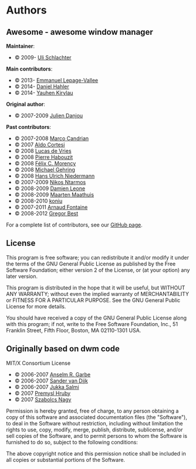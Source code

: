 # Authors

## Awesome - awesome window manager

**Maintainer**:

* © 2009- [Uli Schlachter](mailto:psychon@znc.in)

**Main contributors**:

* © 2013- [Emmanuel Lepage-Vallee](mailto:elv1313@gmail.com)
* © 2014- [Daniel Hahler](https://daniel.hahler.de)
* © 2014- [Yauhen Kirylau](mailto:actionless.loveless@gmail.com)

**Original author**:

* © 2007-2009 [Julien Danjou](mailto:julien@danjou.info)

**Past contributors**:

* © 2007-2008 [Marco Candrian](mailto:mac@calmar.ws)
* © 2007 [Aldo Cortesi](mailto:aldo@nullcube.com)
* © 2008 [Lucas de Vries](mailto:lucasdevries@gmail.com)
* © 2008 [Pierre Habouzit](mailto:madcoder@debian.org)
* © 2008 [Félix C. Morency](mailto:felix.morency@gmail.com)
* © 2008 [Michael Gehring](mailto:mg@ebfe.org)
* © 2008 [Hans Ulrich Niedermann](mailto:hun@n-dimensional.de)
* © 2007-2009 [Nikos Ntarmos](mailto:ntarmos@ceid.upatras.gr)
* © 2008-2009 [Damien Leone](mailto:damien.leone@gmail.com)
* © 2008-2009 [Maarten Maathuis](mailto:madman2003@gmail.com)
* © 2008-2010 [koniu](mailto:gkusnierz@gmail.com)
* © 2007-2011 [Arnaud Fontaine](mailto:arnau@debian.org)
* © 2008-2012 [Gregor Best](mailto:farhaven@googlemail.com)

For a complete list of contributors, see our
[GitHub page](https://github.com/awesomeWM/awesome/graphs/contributors).

## License

This program is free software; you can redistribute it and/or modify
it under the terms of the GNU General Public License as published by
the Free Software Foundation; either version 2 of the License, or
(at your option) any later version.

This program is distributed in the hope that it will be useful,
but WITHOUT ANY WARRANTY; without even the implied warranty of
MERCHANTABILITY or FITNESS FOR A PARTICULAR PURPOSE.  See the
GNU General Public License for more details.

You should have received a copy of the GNU General Public License along
with this program; if not, write to the Free Software Foundation, Inc.,
51 Franklin Street, Fifth Floor, Boston, MA 02110-1301 USA.

## Originally based on dwm code

MIT/X Consortium License

* © 2006-2007 [Anselm R. Garbe](mailto:garbeam@gmail.com)
* © 2006-2007 [Sander van Dijk](mailto:a.h.vandijk@gmail.com)
* © 2006-2007 [Jukka Salmi](mailto:jukka@salmi.ch)
* © 2007 [Premysl Hruby](mailto:dfenze@gmail.com)
* © 2007 [Szabolcs Nagy](mailto:nszabolcs@gmail.com)

Permission is hereby granted, free of charge, to any person obtaining a
copy of this software and associated documentation files (the "Software"),
to deal in the Software without restriction, including without limitation
the rights to use, copy, modify, merge, publish, distribute, sublicense,
and/or sell copies of the Software, and to permit persons to whom the
Software is furnished to do so, subject to the following conditions:

The above copyright notice and this permission notice shall be included in
all copies or substantial portions of the Software.
